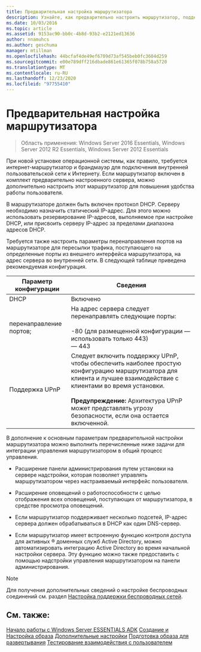 ```yaml
---
title: Предварительная настройка маршрутизатора
description: Узнайте, как предварительно настроить маршрутизатор, поддерживающий работу в Интернете, чтобы обеспечить более эффективное взаимодействие с пользователем.
ms.date: 10/03/2016
ms.topic: article
ms.assetid: 9153ac90-bb0c-4b8d-93b2-e2121ed13636
author: nnamuhcs
ms.author: geschuma
manager: mtillman
ms.openlocfilehash: 44bcfaf4de49ef6709d73af545beb0fc3604d259
ms.sourcegitcommit: e00e789dff216dbade861e61365f078b758a5720
ms.translationtype: MT
ms.contentlocale: ru-RU
ms.lasthandoff: 12/23/2020
ms.locfileid: "97755410"
---
```

# <a name="preconfiguring-a-router"></a>Предварительная настройка маршрутизатора

>Область применения: Windows Server 2016 Essentials, Windows Server 2012 R2 Essentials, Windows Server 2012 Essentials

При новой установке операционной системы, как правило, требуется интернет-маршрутизатор и брандмауэр для подключения внутренней пользовательской сети к Интернету. Если маршрутизатор включен в комплект предварительно настроенного сервера, можно дополнительно настроить этот маршрутизатор для повышения удобства работы пользователя.

 В маршрутизаторе должен быть включен протокол DHCP. Серверу необходимо назначить статический IP-адрес. Для этого можно использовать резервирование IP-адресов, выполняемое при настройке DHCP, или присвоить серверу IP-адрес за пределами диапазона адресов DHCP.

 Требуется также настроить параметры перенаправления портов на маршрутизаторе для пересылки трафика, поступающего на определенные порты из внешнего интерфейса маршрутизатора, на адрес сервера во внутренней сети. В следующей таблице приведена рекомендуемая конфигурация.

|Параметр конфигурации|Сведения|
|---------------------------|-------------|
|DHCP|Включено|
|перенаправление портов;|На адрес сервера следует перенаправлять следующие порты:<br /><br /> -80 (для размещенной конфигурации — использовать только 443)<br />— 443|
|Поддержка UPnP|Следует включить поддержку UPnP, чтобы обеспечить наиболее простую конфигурацию маршрутизатора для клиента и лучшее взаимодействие с клиентами во время установки.<br /><br /> **Предупреждение:** Архитектура UPnP может представлять угрозу безопасности, если она остается включенной.|

 В дополнение к основным параметрам предварительной настройки маршрутизатора можно выполнить перечисленные ниже задачи для интеграции управления маршрутизатором в общий процесс управления.

-   Расширение панели администрирования путем установки на сервере надстройки, которая позволяет управлять маршрутизатором через настраиваемый интерфейс пользователя.

-   Расширение оповещений о работоспособности с целью отображения всех оповещений, поступающих от маршрутизатора, в средстве просмотра оповещений.

-   Если маршрутизатор поддерживает несколько подсетей, IP-адрес сервера должен обрабатываться в DHCP как один DNS-сервер.

-   Если маршрутизатор имеет встроенную функцию контроля доступа для активных &reg; доменных служб Active Directory, можно автоматизировать интеграцию Active Directory во время начальной настройки сервера. Эту функцию можно также предоставить с помощью надстройки управления маршрутизатором на панели администрирования.

> [!NOTE]
>  Для получения дополнительных сведений о настройке беспроводных соединений см. раздел [Настройка поддержки беспроводных сетей](Configure-Support-for-a-Wireless-Network.md).

## <a name="see-also"></a>См. также:
 [Начало работы с Windows Server ESSENTIALS ADK](Getting-Started-with-the-Windows-Server-Essentials-ADK.md) [Создание и Настройка образа](Creating-and-Customizing-the-Image.md) [Дополнительные настройки](Additional-Customizations.md) [Подготовка образа для развертывания](Preparing-the-Image-for-Deployment.md) [Тестирование взаимодействия с пользователем](Testing-the-Customer-Experience.md)